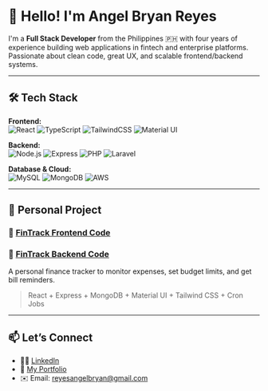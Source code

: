 # 👋 Hello! I'm Angel Bryan Reyes

I'm a **Full Stack Developer** from the Philippines 🇵🇭 with four years of experience building web applications in fintech and enterprise platforms. Passionate about clean code, great UX, and scalable frontend/backend systems.

---

## 🛠️ Tech Stack

**Frontend:**  
![React](https://img.shields.io/badge/-React-61DAFB?logo=react&logoColor=white&style=flat-square)
![TypeScript](https://img.shields.io/badge/-TypeScript-3178C6?logo=typescript&logoColor=white&style=flat-square)
![TailwindCSS](https://img.shields.io/badge/-TailwindCSS-38B2AC?logo=tailwind-css&logoColor=white&style=flat-square)
![Material UI](https://img.shields.io/badge/-MaterialUI-007FFF?logo=mui&logoColor=white&style=flat-square)

**Backend:**  
![Node.js](https://img.shields.io/badge/-Node.js-339933?logo=node.js&logoColor=white&style=flat-square)
![Express](https://img.shields.io/badge/-Express-000000?logo=express&logoColor=white&style=flat-square)
![PHP](https://img.shields.io/badge/-PHP-777BB4?logo=php&logoColor=white&style=flat-square)
![Laravel](https://img.shields.io/badge/-Laravel-FF2D20?logo=laravel&logoColor=white&style=flat-square)

**Database & Cloud:**  
![MySQL](https://img.shields.io/badge/-MySQL-4479A1?logo=mysql&logoColor=white&style=flat-square)
![MongoDB](https://img.shields.io/badge/-MongoDB-47A248?logo=mongodb&logoColor=white&style=flat-square)
![AWS](https://img.shields.io/badge/-AWS-232F3E?logo=amazon-aws&logoColor=white&style=flat-square)

---

## 📌 Personal Project

### 🚀 [FinTrack Frontend Code](github.com/ReyesBryanAngel/expense-tracker-api)
### 🚀 [FinTrack Backend Code](github.com/ReyesBryanAngel/expense-tracker-app)
A personal finance tracker to monitor expenses, set budget limits, and get bill reminders.
> React + Express + MongoDB + Material UI + Tailwind CSS + Cron Jobs
---

## 📫 Let’s Connect

- 🧑‍💼 [LinkedIn](https://www.linkedin.com/in/angel-bryan-reyes-043571244/)
- 📝 [My Portfolio](https://coderbryan-portfolio.netlify.app/)
- ✉️ Email: reyesangelbryan@gmail.com
